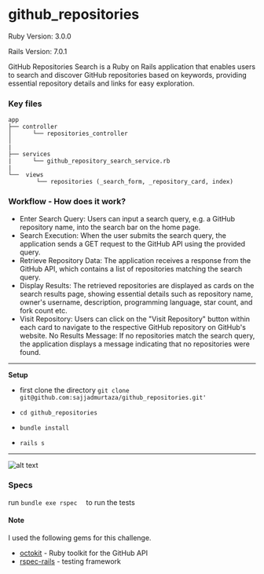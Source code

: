 # github_repositories

Ruby Version: 3.0.0

Rails Version: 7.0.1

GitHub Repositories Search is a Ruby on Rails application that enables users to search and discover GitHub repositories based on keywords, providing essential repository details and links for easy exploration.

### Key files

    
    app
    ├── controller                     
    │      └── repositories_controller  
    │
    |
    ├── services
    |      └── github_repository_search_service.rb 
    |
    └──  views
            └── repositories (_search_form, _repository_card, index)
    

### Workflow - How does it work?

* Enter Search Query: Users can input a search query, e.g. a GitHub repository name, into the search bar on the home page.
* Search Execution: When the user submits the search query, the application sends a GET request to the GitHub API using the provided query.
* Retrieve Repository Data: The application receives a response from the GitHub API, which contains a list of repositories matching the search query.
* Display Results: The retrieved repositories are displayed as cards on the search results page, showing essential details such as repository name, owner's username, description, programming language, star count, and fork count etc.
* Visit Repository: Users can click on the "Visit Repository" button within each card to navigate to the respective GitHub repository on GitHub's website.
No Results Message: If no repositories match the search query, the application displays a message indicating that no repositories were found.



***
**Setup**

* first clone the directory 
                      ```
                      git clone git@github.com:sajjadmurtaza/github_repositories.git'
                      ```
 *  ```cd github_repositories```

 *  ```bundle install ```

 *  ```rails s ```
 
 ***

![alt text](https://raw.githubusercontent.com/sajjadmurtaza/SchedulyBridge/master/app/assets/images/p.png "flow Screenshot")

### Specs

run ``` bundle exe rspec   ``` to run the tests

#### Note
I used the following gems for this challenge.

* [octokit](https://github.com/octokit/octokit.rb) - Ruby toolkit for the GitHub API
* [rspec-rails](https://github.com/rspec/rspec-rails) - testing framework
